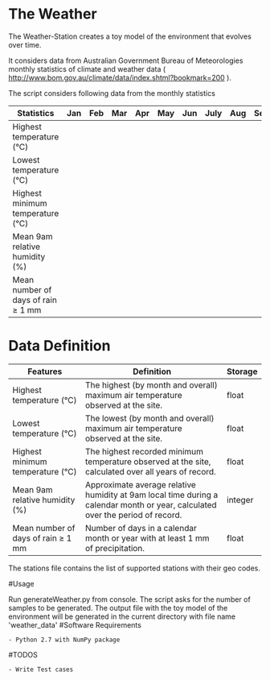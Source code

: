 # The Weather

The Weather-Station creates a toy model of the environment that evolves over time.

It considers data from Australian Government Bureau of Meteorologies monthly statistics of climate and weather data ( http://www.bom.gov.au/climate/data/index.shtml?bookmark=200 ).

The script considers following data from the monthly statistics

| Statistics                          | Jan | Feb | Mar | Apr | May | Jun | July | Aug | Sep | Oct | Nov | Dec |
|-------------------------------------|-----|-----|-----|-----|-----|-----|------|-----|-----|-----|-----|-----|
| Highest temperature (°C)            |     |     |     |     |     |     |      |     |     |     |     |     |
| Lowest temperature (°C)             |     |     |     |     |     |     |      |     |     |     |     |     |
| Highest minimum temperature (°C)    |     |     |     |     |     |     |      |     |     |     |     |     |
| Mean 9am relative humidity (%)      |     |     |     |     |     |     |      |     |     |     |     |     |
| Mean number of days of rain ≥ 1 mm  |     |     |     |     |     |     |      |     |     |     |     |     |

# Data Definition
| Features                            	| Definition                                                                                                                     	| Storage 	|
|-------------------------------------	|--------------------------------------------------------------------------------------------------------------------------------	|---------	|
| Highest temperature (°C)            	| The highest (by month and overall) maximum air temperature observed at the site.                                               	| float   	|
| Lowest temperature (°C)             	| The lowest (by month and overall) maximum air temperature observed at the site.                                                	| float   	|
| Highest minimum temperature (°C)    	| The highest recorded minimum temperature observed at the site, calculated over all years of record.                            	| float   	|
| Mean 9am relative humidity (%)      	| Approximate average relative humidity at 9am local time during a calendar month or year, calculated over the period of record. 	| integer 	|
| Mean number of days of rain ≥ 1 mm  	| Number of days in a calendar month or year with at least 1 mm of precipitation.                                                	| float   	|

The stations file contains the list of supported stations with their geo codes.

#Usage

Run generateWeather.py from console.
The script asks for the number of samples to be generated.
The output file with the toy model of the environment will be generated in the current directory with file name 'weather_data'
#Software Requirements

    - Python 2.7 with NumPy package

#TODOS

    - Write Test cases
